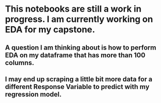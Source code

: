 
# This notebooks are still a work in progress. I am currently working on EDA for my capstone. 

## A question I am thinking about is how to perform EDA on my dataframe that has more than 100 columns.

## I may end up scraping a little bit more data for a different Response Variable to predict with my regression model.
